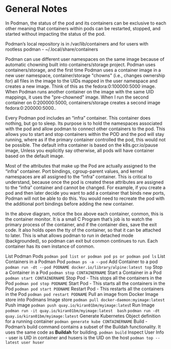 # General Notes

In Podman, the status of the pod and its containers can be exclusive to each other meaning that containers within pods can be restarted, stopped, and started without impacting the status of the pod. 

Podman’s local repository is in /var/lib/containers and for users with rootless podman - ~/.local/share/containers

Podman can use different user namespaces on the same image because of automatic chowning built into containers/storage project. Podman uses containers/storage, and the first time Podman uses a container image in a new user namespace, container/storage "chowns" (i.e., changes ownership for) all files in the image to the UIDs mapped in the user namespace and creates a new image. Think of this as the fedora:0:100000:5000 image. When Podman runs another container on the image with the same UID mappings, it uses the "pre-chowned" image. When I run the second container on 0:200000:5000, containers/storage creates a second image fedora:0:200000:5000..

Every Podman pod includes an “infra” container.   This container does nothing, but go to sleep. Its purpose is to hold the namespaces associated with the pod and allow podman to connect other containers to the pod. This allows you to start and stop containers within the POD and the pod will stay running, where as if the primary container controlled the pod, this would not be possible. The default infra container is based on the k8s.gcr.io/pause image,  Unless you explicitly say otherwise, all pods will have container based on the default image.

Most of the attributes that make up the Pod are actually assigned to the “infra” container.  Port bindings, cgroup-parent values, and kernel namespaces are all assigned to the “infra” container. This is critical to understand, because once the pod is created these attributes are assigned to the “infra” container and cannot be changed. For example, if you create a pod and then later decide you want to add a container that binds new ports, Podman will not be able to do this.  You would need to recreate the pod with the additional port bindings before adding the new container.

In the above diagram, notice the box above each container, conmon, this is the container monitor.  It is a small C Program that’s job is to watch the primary process of the container, and if the container dies, save the exit code.  It also holds open the tty of the container, so that it can be attached to later. This is what allows podman to run in detached mode (backgrounded), so podman can exit but conmon continues to run.  Each container has its own instance of conmon.


List Podman Pods
```podman pod list or podman pod ps or podman pod ls```
List Containers in a Podman Pod
```podman ps -a --pod```
Add Container to a pod
```podman run -dt --pod PODNAME docker.io/library/alpine:latest top```
Stop a Container in a Pod
```podman stop CONTAINERNAME```
Start a Container in a Pod
```podman start CONTAINERNAME```
Stop Pod - This stops all the containers in the Pod
```podman pod stop PODNAME```
Start Pod - This starts all the containers in the Pod
```podman pod start PODNAME```
Restart Pod - This restarts all the containers in the Pod
```podman pod restart PODNAME```
Pull an image from Docker Image store into Podmans Image store
```podman pull docker-daemon:myimage:latest```
Push image
```podman push quay.io/kiran01bm/myimage:lates```t
Run Image
```podman run -it quay.io/kiran01bm/myimage:latest  bash```
```podman run -dt quay.io/kiran01bm/myimage:latest```
Generate Kubernetes Object definition for a running container
```podman generate kube CONTAINERNAME```
Build - Podman’s build command contains a subset of the Buildah functionality. It uses the same code as **Buildah** for building.
```podman build```
Inspect User Info - user is UID in container and husers is the UID on the host
```podman top --latest user huser```

